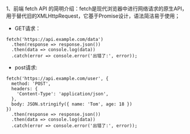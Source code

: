 1、前端 fetch API 的简明介绍：fetch是现代浏览器中进行网络请求的原生API，用于替代旧的XMLHttpRequest，它基于Promise设计，语法简洁易于使用；
- GET请求：
```
fetch('https://api.example.com/data')
  .then(response => response.json())
  .then(data => console.log(data))
  .catch(error => console.error('出错了:', error));
```
- post请求:
```
fetch('https://api.example.com/user', {
  method: 'POST',
  headers: {
    'Content-Type': 'application/json',
  },
  body: JSON.stringify({ name: 'Tom', age: 18 })
})
  .then(response => response.json())
  .then(data => console.log(data))
  .catch(error => console.error('出错了:', error));
```
